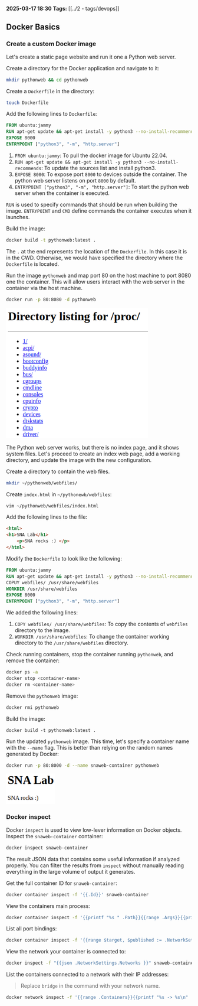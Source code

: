 **2025-03-17 18:30**
**Tags:** [[../2 - tags/devops]]

## Docker Basics
### Create a custom Docker image
Let's create a static page website and run it one a Python web server.

Create a directory for the Docker application and navigate to it:

```bash
mkdir pythonweb && cd pythonweb
```

Create a `Dockerfile` in the directory:

```bash
touch Dockerfile
```

Add the following lines to `Dockerfile`:

```dockerfile
FROM ubuntu:jammy
RUN apt-get update && apt-get install -y python3 --no-install-recommends
EXPOSE 8000
ENTRYPOINT ["python3", "-m", "http.server"]
```

1. `FROM ubuntu:jammy`: To pull the docker image for Ubuntu 22.04.
2. `RUN apt-get update && apt-get install -y python3 --no-install-recommends`: To update the sources list and install python3.
3. `EXPOSE 8000`: To expose port `8000` to devices outside the container. The python web server listens on port `8000` by default.
4. `ENTRYPOINT ["python3", "-m", "http.server"]`: To start the python web server when the container is executed.

`RUN` is used to specify commands that should be run when building the image.
`ENTRYPOINT` and `CMD` define commands the container executes when it launches.

Build the image:

```bash
docker build -t pythonweb:latest .
```

The `.` at the end represents the location of the `Dockerfile`. In this case it is in the CWD. Otherwise, we would have specified the directory where the `Dockerfile` is located.

Run the image `pythonweb` and map port 80 on the host machine to port 8080 one the container. This will allow users interact with the web server in the container via the host machine.

```bash
docker run -p 80:8080 -d pythonweb
```

![](../attachments/Pasted%20image%2020250317184834.png)

The Python web server works, but there is no index page, and it shows system files. Let's proceed to create an index web page, add a working directory, and update the image with the new configuration.

Create a directory to contain the web files.

```bash
mkdir ~/pythonweb/webfiles/
```

Create `index.html` in `~/pythonewb/webfiles`:

```bash
vim ~/pythonweb/webfiles/index.html
```

Add the following lines to the file:

```html
<html>
<h1>SNA Lab</h1>
	<p>SNA rocks :) </p>
</html>
```

Modify the `Dockerfile` to look like the following:

```Dockerfile
FROM ubuntu:jammy
RUN apt-get update && apt-get install -y python3 --no-install-recommends
COPUY webfiles/ /usr/share/webfiles
WORKDIR /usr/share/webfiles
EXPOSE 8000
ENTRYPOINT ["python3", "-m", "http.server"]
```

We added the following lines:
1. `COPY webfiles/ /usr/share/webfiles`: To copy the contents of `webfiles` directory to the image.
2. `WORKDIR /usr/share/webfiles`: To change the container working directory to the `/usr/share/webfiles` directory.

Check running containers, stop the container running `pythonweb`, and remove the container:

```bash
docker ps -a
docker stop <container-name>
docker rm <container-name>
```

Remove the `pythonweb` image:

```bash
docker rmi pythonweb
```

Build the image:

```
docker build -t pythonweb:latest .
```

Run the updated `pythonweb` image. This time, let's specify a container name with the `--name` flag. This is better than relying on the random names generated by Docker:

```bash
docker run -p 80:8000 -d --name snaweb-container pythonweb
```

![](../attachments/Pasted%20image%2020250317190055.png)

### Docker inspect
Docker `inspect` is used to view low-lever information on Docker objects.
Inspect the `snaweb-container` container:

```bash
docker inspect snaweb-container
```

The result JSON data that contains some useful information if analyzed properly. You can filter the results from `inspect` without manually reading everything in the large volume of output it generates. 

Get the full container ID for `snaweb-container`:

```bash
docker container inspect -f '{{.Id}}' snaweb-container
```

View the containers main process:

```bash
docker container inspect -f '{{printf "%s " .Path}}{{range .Args}}{{printf "%s " .}}{{end}}' snaweb-container
```

List all port bindings:

```bash
​​docker container inspect -f '{{range $target, $published := .NetworkSettings.Ports}}{{range $published}}{{printf "%s -> %s:%s\n" $target .HostIp .HostPort}}{{end}}{{end}}' snaweb-container
```

View the network your container is connected to:

```bash
​​docker inspect -f "{{json .NetworkSettings.Networks }}" snaweb-container
```

List the containers connected to a network with their IP addresses:

> Replace `bridge` in the command with your network name.

```bash
​docker network inspect -f '{{range .Containers}}{{printf "%s -> %s\n" .Name .IPv4Address}}{{end}}' bridge
```
